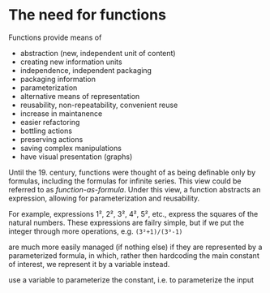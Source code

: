 # The need for functions

Functions provide means of
- abstraction (new, independent unit of content)
- creating new information units
- independence, independent packaging
- packaging information
- parameterization
- alternative means of representation
- reusability, non-repeatability, convenient reuse
- increase in maintanence
- easier refactoring
- bottling actions
- preserving actions
- saving complex manipulations
- have visual presentation (graphs)



Until the 19. century, functions were thought of as being definable only by formulas, including the formulas for infinite series. This view could be referred to as *function-as-formula*. Under this view, a function abstracts an expression, allowing for parameterization and reusability.

For example, expressions 1², 2², 3², 4², 5², etc., express the squares of the natural numbers. These expressions are failry simple, but if we put the integer through more operations, e.g. `(3²+1)/(3³-1)`

are much more easily managed (if nothing else) if they are represented by a parameterized formula, in which, rather then hardcoding the main constant of interest, we represent it by a variable instead.

use a variable to parameterize the constant, i.e. to parameterize the input
